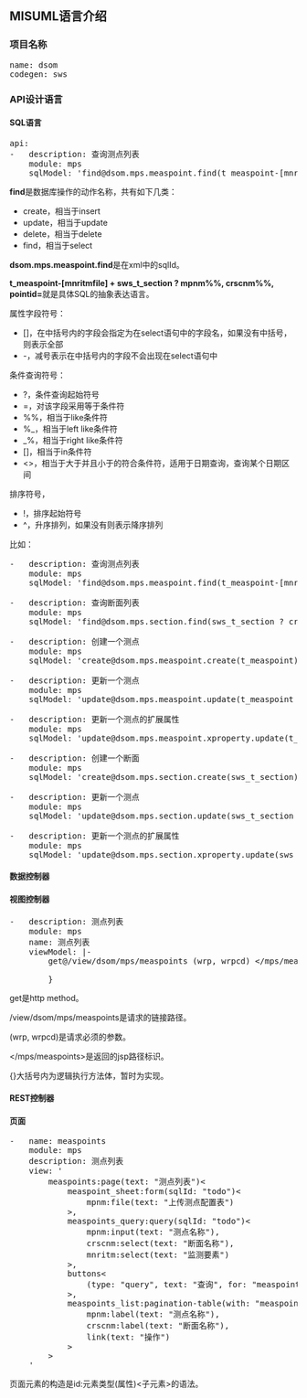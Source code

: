 ## MISUML语言介绍

### 项目名称

<pre>
name: dsom
codegen: sws
</pre>

### API设计语言

#### SQL语言

<pre>
api:
-   description: 查询测点列表
    module: mps
    sqlModel: 'find@dsom.mps.measpoint.find(t_measpoint-[mnritmfile] + sws_t_section ? mpnm%%, crscnm%%, pointid=)'
</pre>

<b>find</b>是数据库操作的动作名称，共有如下几类：

- create，相当于insert
- update，相当于update
- delete，相当于delete
- find，相当于select

<b>dsom.mps.measpoint.find</b>是在xml中的sqlId。


<b>t_measpoint-[mnritmfile] + sws_t_section ? mpnm%%, crscnm%%, pointid=</b>就是具体SQL的抽象表达语言。

属性字段符号：

- []，在中括号内的字段会指定为在select语句中的字段名，如果没有中括号，则表示全部
- -，减号表示在中括号内的字段不会出现在select语句中

条件查询符号：

- ?，条件查询起始符号
- =，对该字段采用等于条件符
- %%，相当于like条件符
- %_，相当于left like条件符
- _%，相当于right like条件符
- []，相当于in条件符
- <>，相当于大于并且小于的符合条件符，适用于日期查询，查询某个日期区间

排序符号，

- !，排序起始符号
- ^，升序排列，如果没有则表示降序排列 

比如：

<pre>
-   description: 查询测点列表
    module: mps
    sqlModel: 'find@dsom.mps.measpoint.find(t_measpoint-[mnritmfile] + sws_t_section ? mpnm%%, crscnm%%, pointid=)'

-   description: 查询断面列表
    module: mps
    sqlModel: 'find@dsom.mps.section.find(sws_t_section ? crscnm%%, pointid=)'

-   description: 创建一个测点
    module: mps
    sqlModel: 'create@dsom.mps.measpoint.create(t_measpoint)'

-   description: 更新一个测点
    module: mps
    sqlModel: 'update@dsom.mps.measpoint.update(t_measpoint ? pointid=)'

-   description: 更新一个测点的扩展属性
    module: mps
    sqlModel: 'update@dsom.mps.measpoint.xproperty.update(t_measpoint[xproperty] ? pointid=)'

-   description: 创建一个断面
    module: mps
    sqlModel: 'create@dsom.mps.section.create(sws_t_section)'

-   description: 更新一个测点
    module: mps
    sqlModel: 'update@dsom.mps.section.update(sws_t_section ? crsc=)'

-   description: 更新一个测点的扩展属性
    module: mps
    sqlModel: 'update@dsom.mps.section.xproperty.update(sws_t_section[xproperty] ? crsc=)'
</pre>

#### 数据控制器

#### 视图控制器
<pre>
-   description: 测点列表
    module: mps
    name: 测点列表
    viewModel: |-
        get@/view/dsom/mps/measpoints (wrp, wrpcd) &lt;/mps/measpoints&gt; {

        }
</pre>

get是http method。

/view/dsom/mps/measpoints是请求的链接路径。

(wrp, wrpcd)是请求必须的参数。

</mps/measpoints>是返回的jsp路径标识。

{}大括号内为逻辑执行方法体，暂时为实现。

#### REST控制器

#### 页面

<pre>
-   name: measpoints
    module: mps
    description: 测点列表
    view: '
        measpoints:page(text: "测点列表")<
            measpoint_sheet:form(sqlId: "todo")<
                mpnm:file(text: "上传测点配置表")
            >,
            measpoints_query:query(sqlId: "todo")<
                mpnm:input(text: "测点名称"),
                crscnm:select(text: "断面名称"),
                mnritm:select(text: "监测要素")
            >,
            buttons<
                (type: "query", text: "查询", for: "measpoints_list")
            >,
            measpoints_list:pagination-table(with: "measpoints_query")<
                mpnm:label(text: "测点名称"),
                crscnm:label(text: "断面名称"),
                link(text: "操作")
            >
        >
    '
</pre>

页面元素的构造是id:元素类型(属性)<子元素>的语法。